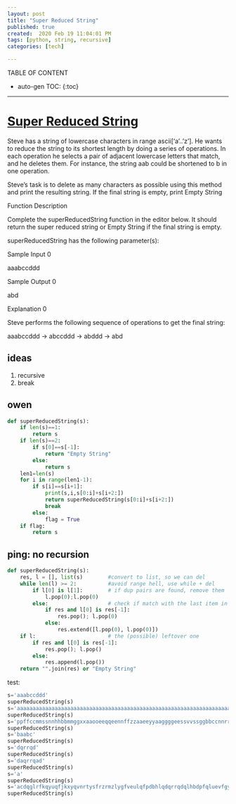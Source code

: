 ```yaml
---
layout: post
title: "Super Reduced String"
published: true
created:  2020 Feb 19 11:04:01 PM
tags: [python, string, recursive]
categories: [tech]

---
```


TABLE OF CONTENT

* auto-gen TOC:
{:toc}

- - -

# [Super Reduced String](https://www.hackerrank.com/challenges/reduced-string/problem)

Steve has a string of lowercase characters in range ascii[‘a’..’z’]. He wants
to reduce the string to its shortest length by doing a series of operations. In
each operation he selects a pair of adjacent lowercase letters that match, and
he deletes them. For instance, the string aab could be shortened to b in one
operation.

Steve’s task is to delete as many characters as possible using this method and
print the resulting string. If the final string is empty, print Empty String

Function Description

Complete the superReducedString function in the editor below. It should return
the super reduced string or Empty String if the final string is empty.

superReducedString has the following parameter(s):

Sample Input 0

aaabccddd

Sample Output 0

abd

Explanation 0

Steve performs the following sequence of operations to get the final string:

aaabccddd → abccddd → abddd → abd


## ideas

1. recursive
2. break

## owen

```python
def superReducedString(s):
    if len(s)==1:
        return s
    if len(s)==2:
        if s[0]==s[-1]:
            return "Empty String"
        else:
            return s
    len1=len(s)
    for i in range(len1-1):
        if s[i]==s[i+1]:
            print(s,i,s[0:i]+s[i+2:])
            return superReducedString(s[0:i]+s[i+2:])
            break
        else:
            flag = True
    if flag:
        return s

```


## ping: no recursion

```python
def superReducedString(s):
    res, l = [], list(s)        #convert to list, so we can del
    while len(l) >= 2:          #avoid range hell, use while + del
        if l[0] is l[1]:        # if dup pairs are found, remove them
            l.pop(0);l.pop(0)
        else:                   # check if match with the last item in res
            if res and l[0] is res[-1]:
                res.pop(); l.pop(0)
            else:
                res.extend([l.pop(0), l.pop(0)])
    if l:                       # the (possible) leftover one
        if res and l[0] is res[-1]:
            res.pop(); l.pop()
        else:
            res.append(l.pop())
    return "".join(res) or "Empty String"
```


test:

```python
s='aaabccddd'
superReducedString(s)
s='aaaaaaaaaaaaaaaaaaaaaaaaaaaaaaaaaaaaaaaaaaaaaaaaaaaaaaaaaaaaaaaaaaaaaaaaaaaaaaaaaaaaaaaaaaaaaaaaaaaa'
superReducedString(s)
s='ppffccmmssnnhhbbmmggxxaaooeeqqeennffzzaaeeyyaaggggeessvvssggbbccnnrrjjxxuuzzbbjjrruuaaccaaoommkkkkxx'
superReducedString(s)
s='baabc'
superReducedString(s)
s='dqrrqd'
superReducedString(s)
s='daqrrqad'
superReducedString(s)
s='a'
superReducedString(s)
s='acdqglrfkqyuqfjkxyqvnrtysfrzrmzlygfveulqfpdbhlqdqrrqdqlhbdpfqluevfgylzmrzrfsytrnvqyxkjfquyqkfrlacdqj'
superReducedString(s)

```


